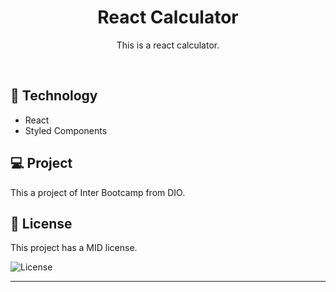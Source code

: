 <h1 align="center"> React Calculator </h1>

<p align="center">
This is a react calculator.
</p>

<br>

## 🚀 Technology

- React
- Styled Components

## 💻 Project

This a project of Inter Bootcamp from DIO.


## :memo: License

This project has a MID license.

<img alt="License" src="https://img.shields.io/static/v1?label=license&message=MIT&color=49AA26&labelColor=000000">


---
